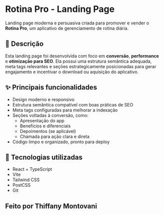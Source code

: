 # Rotina Pro - Landing Page

Landing page moderna e persuasiva criada para promover e vender o **Rotina Pro**, um aplicativo de gerenciamento de rotina diária.

## 📌 Descrição

Esta landing page foi desenvolvida com foco em **conversão**, **performance** e **otimização para SEO**. Ela possui uma estrutura semântica adequada, meta tags relevantes e seções estrategicamente posicionadas para gerar engajamento e incentivar o download ou aquisição do aplicativo.

## ✨ Principais funcionalidades

- Design moderno e responsivo
- Estrutura semântica compatível com boas práticas de SEO
- Meta tags configuradas para melhorar a indexação
- Seções voltadas à conversão, como:
  - Apresentação do app
  - Benefícios e diferenciais
  - Depoimentos (se aplicável)
  - Chamada para ação clara e direta
- Código limpo e organizado, pronto para deploy

## 🚀 Tecnologias utilizadas

- React + TypeScript
- Vite
- Tailwind CSS
- PostCSS
- Git

## Feito por Thiffany Montovani
